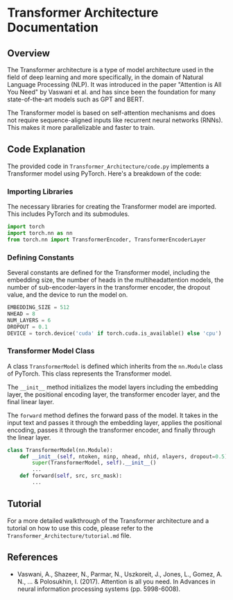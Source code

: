 # Transformer Architecture Documentation

## Overview

The Transformer architecture is a type of model architecture used in the field of deep learning and more specifically, in the domain of Natural Language Processing (NLP). It was introduced in the paper "Attention is All You Need" by Vaswani et al. and has since been the foundation for many state-of-the-art models such as GPT and BERT.

The Transformer model is based on self-attention mechanisms and does not require sequence-aligned inputs like recurrent neural networks (RNNs). This makes it more parallelizable and faster to train.

## Code Explanation

The provided code in `Transformer_Architecture/code.py` implements a Transformer model using PyTorch. Here's a breakdown of the code:

### Importing Libraries

The necessary libraries for creating the Transformer model are imported. This includes PyTorch and its submodules.

```python
import torch
import torch.nn as nn
from torch.nn import TransformerEncoder, TransformerEncoderLayer
```

### Defining Constants

Several constants are defined for the Transformer model, including the embedding size, the number of heads in the multiheadattention models, the number of sub-encoder-layers in the transformer encoder, the dropout value, and the device to run the model on.

```python
EMBEDDING_SIZE = 512
NHEAD = 8
NUM_LAYERS = 6
DROPOUT = 0.1
DEVICE = torch.device('cuda' if torch.cuda.is_available() else 'cpu')
```

### Transformer Model Class

A class `TransformerModel` is defined which inherits from the `nn.Module` class of PyTorch. This class represents the Transformer model.

The `__init__` method initializes the model layers including the embedding layer, the positional encoding layer, the transformer encoder layer, and the final linear layer.

The `forward` method defines the forward pass of the model. It takes in the input text and passes it through the embedding layer, applies the positional encoding, passes it through the transformer encoder, and finally through the linear layer.

```python
class TransformerModel(nn.Module):
    def __init__(self, ntoken, ninp, nhead, nhid, nlayers, dropout=0.5):
        super(TransformerModel, self).__init__()
        ...
    def forward(self, src, src_mask):
        ...
```

## Tutorial

For a more detailed walkthrough of the Transformer architecture and a tutorial on how to use this code, please refer to the `Transformer_Architecture/tutorial.md` file.

## References

- Vaswani, A., Shazeer, N., Parmar, N., Uszkoreit, J., Jones, L., Gomez, A. N., ... & Polosukhin, I. (2017). Attention is all you need. In Advances in neural information processing systems (pp. 5998-6008).
